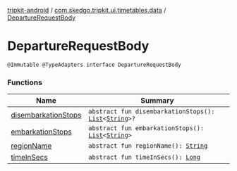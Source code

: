 [tripkit-android](../../index.md) / [com.skedgo.tripkit.ui.timetables.data](../index.md) / [DepartureRequestBody](./index.md)

# DepartureRequestBody

`@Immutable @TypeAdapters interface DepartureRequestBody`

### Functions

| Name | Summary |
|---|---|
| [disembarkationStops](disembarkation-stops.md) | `abstract fun disembarkationStops(): `[`List`](https://kotlinlang.org/api/latest/jvm/stdlib/kotlin.collections/-list/index.html)`<`[`String`](https://kotlinlang.org/api/latest/jvm/stdlib/kotlin/-string/index.html)`>?` |
| [embarkationStops](embarkation-stops.md) | `abstract fun embarkationStops(): `[`List`](https://kotlinlang.org/api/latest/jvm/stdlib/kotlin.collections/-list/index.html)`<`[`String`](https://kotlinlang.org/api/latest/jvm/stdlib/kotlin/-string/index.html)`>` |
| [regionName](region-name.md) | `abstract fun regionName(): `[`String`](https://kotlinlang.org/api/latest/jvm/stdlib/kotlin/-string/index.html) |
| [timeInSecs](time-in-secs.md) | `abstract fun timeInSecs(): `[`Long`](https://kotlinlang.org/api/latest/jvm/stdlib/kotlin/-long/index.html) |
